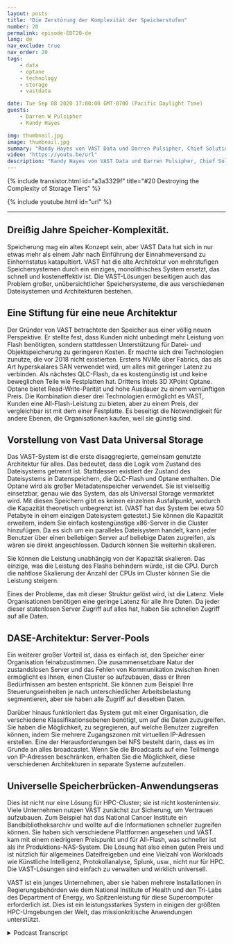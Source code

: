 ```yaml
---
layout: posts
title: "Die Zerstörung der Komplexität der Speicherstufen"
number: 20
permalink: episode-EDT20-de
lang: de
nav_exclude: true
nav_order: 20
tags:
    - data
    - optane
    - technology
    - storage
    - vastdata

date: Tue Sep 08 2020 17:00:00 GMT-0700 (Pacific Daylight Time)
guests:
    - Darren W Pulsipher
    - Randy Hayes

img: thumbnail.jpg
image: thumbnail.jpg
summary: "Randy Hayes von VAST Data und Darren Pulsipher, Chief Solutions Architect, Public Sector, Intel, diskutieren die innovative Speicherarchitektur von VAST Data, die den Bedarf an Ebenen durch die Verwendung von NVMe über Fabrics, QLC-Flash und 3D XPoint Optane beseitigt."
video: "https://youtu.be/url"
description: "Randy Hayes von VAST Data und Darren Pulsipher, Chief Solutions Architect, Public Sector, Intel, diskutieren die innovative Speicherarchitektur von VAST Data, die den Bedarf an Ebenen durch die Verwendung von NVMe über Fabrics, QLC-Flash und 3D XPoint Optane beseitigt."
---
```


<div>
{% include transistor.html id="a3a3329f" title="#20 Destroying the Complexity of Storage Tiers" %}

{% include youtube.html id="url" %}
</div>

---

## Dreißig Jahre Speicher-Komplexität.

Speicherung mag ein altes Konzept sein, aber VAST Data hat sich in nur etwas mehr als einem Jahr nach Einführung der Einnahmeversand zu Einhornstatus katapultiert. VAST hat die alte Architektur von mehrstufigen Speichersystemen durch ein einziges, monolithisches System ersetzt, das schnell und kosteneffektiv ist. Die VAST-Lösungen beseitigen auch das Problem großer, unübersichtlicher Speichersysteme, die aus verschiedenen Dateisystemen und Architekturen bestehen.

## Eine Stiftung für eine neue Architektur

Der Gründer von VAST betrachtete den Speicher aus einer völlig neuen Perspektive. Er stellte fest, dass Kunden nicht unbedingt mehr Leistung von Flash benötigten, sondern stattdessen Unterstützung für Datei- und Objektspeicherung zu geringeren Kosten. Er machte sich drei Technologien zunutze, die vor 2018 nicht existierten. Erstens NVMe über Fabrics, das als Art hyperskalares SAN verwendet wird, um alles mit geringer Latenz zu verbinden. Als nächstes QLC-Flash, da es kostengünstig ist und keine beweglichen Teile wie Festplatten hat. Drittens Intels 3D XPoint Optane. Optane bietet Read-Write-Parität und hohe Ausdauer zu einem vernünftigen Preis. Die Kombination dieser drei Technologien ermöglicht es VAST, Kunden eine All-Flash-Leistung zu bieten, aber zu einem Preis, der vergleichbar ist mit dem einer Festplatte. Es beseitigt die Notwendigkeit für andere Ebenen, die Organisationen kaufen, weil sie günstig sind.

## Vorstellung von Vast Data Universal Storage

Das VAST-System ist die erste disaggregierte, gemeinsam genutzte Architektur für alles. Das bedeutet, dass die Logik vom Zustand des Dateisystems getrennt ist. Stattdessen existiert der Zustand des Dateisystems in Datenspeichern, die QLC-Flash und Optane enthalten. Die Optane wird als großer Metadatenspeicher verwendet. Sie ist vielseitig einsetzbar, genau wie das System, das als Universal Storage vermarktet wird. Mit diesen Speichern gibt es keinen einzelnen Ausfallpunkt, wodurch die Kapazität theoretisch unbegrenzt ist. (VAST hat das System bei etwa 50 Petabyte in einem einzigen Dateisystem getestet.) Sie können die Kapazität erweitern, indem Sie einfach kostengünstige x86-Server in die Cluster hinzufügen. Da es sich um ein paralleles Dateisystem handelt, kann jeder Benutzer über einen beliebigen Server auf beliebige Daten zugreifen, als wären sie direkt angeschlossen. Dadurch können Sie weiterhin skalieren.

Sie können die Leistung unabhängig von der Kapazität skalieren. Das einzige, was die Leistung des Flashs behindern würde, ist die CPU. Durch die nahtlose Skalierung der Anzahl der CPUs im Cluster können Sie die Leistung steigern.

Eines der Probleme, das mit dieser Struktur gelöst wird, ist die Latenz. Viele Organisationen benötigen eine geringe Latenz für alle ihre Daten. Da jeder dieser statenlosen Server Zugriff auf alles hat, haben Sie schnellen Zugriff auf alle Daten.

## DASE-Architektur: Server-Pools

Ein weiterer großer Vorteil ist, dass es einfach ist, den Speicher einer Organisation feinabzustimmen. Die zusammensetzbare Natur der zustandslosen Server und das Fehlen von Kommunikation zwischen ihnen ermöglicht es Ihnen, einen Cluster so aufzubauen, dass er Ihren Bedürfnissen am besten entspricht. Sie können zum Beispiel Ihre Steuerungseinheiten je nach unterschiedlicher Arbeitsbelastung segmentieren, aber sie haben alle Zugriff auf dieselben Daten.

Darüber hinaus funktioniert das System gut mit einer Organisation, die verschiedene Klassifikationsebenen benötigt, um auf die Daten zuzugreifen. Sie haben die Möglichkeit, zu segregieren, auf welche Benutzer zugreifen können, indem Sie mehrere Zugangszonen mit virtuellen IP-Adressen erstellen. Eine der Herausforderungen bei NFS besteht darin, dass es im Grunde an alles broadcastet. Wenn Sie die Broadcasts auf eine Teilmenge von IP-Adressen beschränken, erhalten Sie die Möglichkeit, diese verschiedenen Architekturen in separate Systeme aufzuteilen.

## Universelle Speicherbrücken-Anwendungseras

Dies ist nicht nur eine Lösung für HPC-Cluster; sie ist nicht kostenintensiv. Viele Unternehmen nutzen VAST zunächst zur Sicherung, um Vertrauen aufzubauen. Zum Beispiel hat das National Cancer Institute ein Bandbibliotheksarchiv und wollte auf die Informationen schneller zugreifen können. Sie haben sich verschiedene Plattformen angesehen und VAST kam mit einem niedrigeren Preispunkt und für All-Flash, was schneller ist als ihr Produktions-NAS-System. Die Lösung hat also einen guten Preis und ist nützlich für allgemeines Dateifreigeben und eine Vielzahl von Workloads wie Künstliche Intelligenz, Protokollanalyse, Splunk, usw., nicht nur für HPC. Die VAST-Lösungen sind einfach zu verwalten und wirklich universell.

VAST ist ein junges Unternehmen, aber sie haben mehrere Installationen in Regierungsbehörden wie dem National Institute of Health und den Tri-Labs des Department of Energy, wo Spitzenleistung für diese Supercomputer erforderlich ist. Dies ist ein leistungsstarkes System in einigen der größten HPC-Umgebungen der Welt, das missionkritische Anwendungen unterstützt.



<details>
<summary> Podcast Transcript </summary>

<p></p>

</details>
